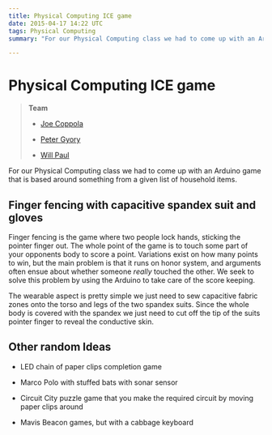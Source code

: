 ```yaml
---
title: Physical Computing ICE game
date: 2015-04-17 14:22 UTC
tags: Physical Computing
summary: "For our Physical Computing class we had to come up with an Arduino game that is based around something from a given list of household items."

---
```


# Physical Computing ICE game

> **Team**
>
> * [Joe Coppola](https://github.com/JosephCoppola)
>
> * [Peter Gyory](https://github.com/Petroochio)
>
> * [Will Paul](https://github.com/dropofwill)

For our Physical Computing class we had to come up with an Arduino game that is based around something from a given list of household items.

## Finger fencing with capacitive spandex suit and gloves

Finger fencing is the game where two people lock hands, sticking the pointer finger out. The whole point of the game is to touch some part of your opponents body to score a point. Variations exist on how many points to win, but the main problem is that it runs on honor system, and arguments often ensue about whether someone *really* touched the other. We seek to solve this problem by using the Arduino to take care of the score keeping.

The wearable aspect is pretty simple we just need to sew capacitive fabric zones onto the torso and legs of the two spandex suits. Since the whole body is covered with the spandex we just need to cut off the tip of the suits pointer finger to reveal the conductive skin.

## Other random Ideas

* LED chain of paper clips completion game

* Marco Polo with stuffed bats with sonar sensor

* Circuit City puzzle game that you make the required circuit by moving paper clips around

* Mavis Beacon games, but with a cabbage keyboard
